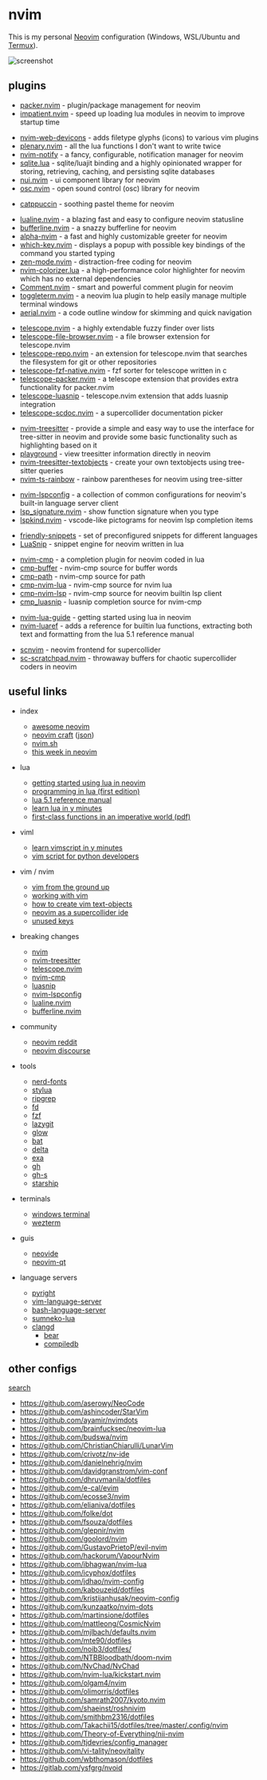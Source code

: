 # nvim

This is my personal [Neovim](https://neovim.io/) configuration (Windows, WSL/Ubuntu and [Termux](https://termux.com/)).

![screenshot](/assets/nvim.png)

## plugins

- [packer.nvim](https://github.com/wbthomason/packer.nvim) - plugin/package management for neovim
- [impatient.nvim](https://github.com/lewis6991/impatient.nvim) - speed up loading lua modules in neovim to improve startup time
<!-- break -->
- [nvim-web-devicons](https://github.com/kyazdani42/nvim-web-devicons) - adds filetype glyphs (icons) to various vim plugins
- [plenary.nvim](https://github.com/nvim-lua/plenary.nvim) - all the lua functions I don't want to write twice
- [nvim-notify](https://github.com/rcarriga/nvim-notify) - a fancy, configurable, notification manager for neovim
- [sqlite.lua](https://github.com/tami5/sqlite.lua) - sqlite/luajit binding and a highly opinionated wrapper for storing, retrieving, caching, and persisting sqlite databases
- [nui.nvim](https://github.com/MunifTanjim/nui.nvim) - ui component library for neovim
- [osc.nvim](https://github.com/davidgranstrom/osc.nvim) - open sound control (osc) library for neovim
<!-- break -->
- [catppuccin](https://github.com/catppuccin/nvim) - soothing pastel theme for neovim
<!-- break -->
- [lualine.nvim](https://github.com/nvim-lualine/lualine.nvim) - a blazing fast and easy to configure neovim statusline
- [bufferline.nvim](https://github.com/akinsho/bufferline.nvim) - a snazzy bufferline for neovim
- [alpha-nvim](https://github.com/goolord/alpha-nvim) - a fast and highly customizable greeter for neovim
- [which-key.nvim](https://github.com/folke/which-key.nvim) - displays a popup with possible key bindings of the command you started typing
- [zen-mode.nvim](https://github.com/folke/zen-mode.nvim) - distraction-free coding for neovim
- [nvim-colorizer.lua](https://github.com/norcalli/nvim-colorizer.lua) - a high-performance color highlighter for neovim which has no external dependencies
- [Comment.nvim](https://github.com/numToStr/Comment.nvim) - smart and powerful comment plugin for neovim
- [toggleterm.nvim](https://github.com/akinsho/toggleterm.nvim) - a neovim lua plugin to help easily manage multiple terminal windows
- [aerial.nvim](https://github.com/stevearc/aerial.nvim/) - a code outline window for skimming and quick navigation
<!-- break -->
- [telescope.nvim](https://github.com/nvim-telescope/telescope.nvim) - a highly extendable fuzzy finder over lists
- [telescope-file-browser.nvim](https://github.com/nvim-telescope/telescope-file-browser.nvim) - a file browser extension for telescope.nvim
- [telescope-repo.nvim](https://github.com/cljoly/telescope-repo.nvim) - an extension for telescope.nvim that searches the filesystem for git or other repositories
- [telescope-fzf-native.nvim](https://github.com/nvim-telescope/telescope-fzf-native.nvim) - fzf sorter for telescope written in c
- [telescope-packer.nvim](https://github.com/nvim-telescope/telescope-packer.nvim) - a telescope extension that provides extra functionality for packer.nvim
- [telescope-luasnip](https://github.com/benfowler/telescope-luasnip.nvim) - telescope.nvim extension that adds luasnip integration
- [telescope-scdoc.nvim](https://github.com/davidgranstrom/telescope-scdoc.nvim) - a supercollider documentation picker
<!-- break -->
- [nvim-treesitter](https://github.com/nvim-treesitter/nvim-treesitter) - provide a simple and easy way to use the interface for tree-sitter in neovim and provide some basic functionality such as highlighting based on it
- [playground](https://github.com/nvim-treesitter/playground) - view treesitter information directly in neovim
- [nvim-treesitter-textobjects](https://github.com/nvim-treesitter/nvim-treesitter-textobjects) - create your own textobjects using tree-sitter queries
- [nvim-ts-rainbow](https://github.com/p00f/nvim-ts-rainbow) - rainbow parentheses for neovim using tree-sitter
<!-- break -->
- [nvim-lspconfig](https://github.com/neovim/nvim-lspconfig) - a collection of common configurations for neovim's built-in language server client
- [lsp_signature.nvim](https://github.com/ray-x/lsp_signature.nvim) - show function signature when you type
- [lspkind.nvim](https://github.com/onsails/lspkind.nvim) - vscode-like pictograms for neovim lsp completion items
<!-- break -->
- [friendly-snippets](https://github.com/rafamadriz/friendly-snippets) - set of preconfigured snippets for different languages
- [LuaSnip](https://github.com/L3MON4D3/LuaSnip) - snippet engine for neovim written in lua
<!-- break -->
- [nvim-cmp](https://github.com/hrsh7th/nvim-cmp) - a completion plugin for neovim coded in lua
- [cmp-buffer](https://github.com/hrsh7th/cmp-buffer) - nvim-cmp source for buffer words
- [cmp-path](https://github.com/hrsh7th/cmp-path) - nvim-cmp source for path
- [cmp-nvim-lua](https://github.com/hrsh7th/cmp-nvim-lua) - nvim-cmp source for nvim lua
- [cmp-nvim-lsp](https://github.com/hrsh7th/cmp-nvim-lsp) - nvim-cmp source for neovim builtin lsp client
- [cmp_luasnip](https://github.com/saadparwaiz1/cmp_luasnip) - luasnip completion source for nvim-cmp
<!-- break -->
- [nvim-lua-guide](https://github.com/nanotee/nvim-lua-guide) - getting started using lua in neovim
- [nvim-luaref](https://github.com/milisims/nvim-luaref) - adds a reference for builtin lua functions, extracting both text and formatting from the lua 5.1 reference manual
<!-- break -->
- [scnvim](https://github.com/davidgranstrom/scnvim) - neovim frontend for supercollider
- [sc-scratchpad.nvim](https://github.com/madskjeldgaard/sc-scratchpad.nvim) - throwaway buffers for chaotic supercollider coders in neovim

## useful links

- index
    - [awesome neovim](https://github.com/rockerBOO/awesome-neovim)
    - [neovim craft](https://neovimcraft.com/) ([json](https://github.com/neurosnap/neovimcraft/blob/main/src/lib/resources.json))
    - [nvim.sh](https://github.com/neurosnap/nvim.sh)
    - [this week in neovim](https://this-week-in-neovim.org/)
- lua
    - [getting started using lua in neovim](https://github.com/nanotee/nvim-lua-guide)
    - [programming in lua (first edition)](https://www.lua.org/pil/contents.html)
    - [lua 5.1 reference manual](https://www.lua.org/manual/5.1/manual.html)
    - [learn lua in y minutes](https://learnxinyminutes.com/docs/lua/)
    - [first-class functions in an imperative world (pdf)](https://www.lua.org/doc/jucs17.pdf)
- viml
    - [learn vimscript in y minutes](https://learnxinyminutes.com/docs/vimscript/)
    - [vim script for python developers](https://gist.github.com/yegappan/16d964a37ead0979b05e655aa036cad0)
- vim / nvim
    - [vim from the ground up](https://thevaluable.dev/vim-commands-beginner/)
    - [working with vim](https://mkaz.blog/working-with-vim/)
    - [how to create vim text-objects](https://thevaluable.dev/vim-create-text-objects/)
    - [neovim as a supercollider ide](https://madskjeldgaard.dk/posts/neovim-as-sc-ide/)
    - [unused keys](https://vim.fandom.com/wiki/Unused_keys)
- breaking changes
    - [nvim](https://github.com/neovim/neovim/issues/14090)
    - [nvim-treesitter](https://github.com/nvim-treesitter/nvim-treesitter/issues/2293)
    - [telescope.nvim](https://github.com/nvim-telescope/telescope.nvim/issues/1470)
    - [nvim-cmp](https://github.com/hrsh7th/nvim-cmp/issues/231)
    - [luasnip](https://github.com/L3MON4D3/LuaSnip/issues/81)
    - [nvim-lspconfig](https://github.com/neovim/nvim-lspconfig/issues/1075)
    - [lualine.nvim](https://github.com/nvim-lualine/lualine.nvim/issues/648)
    - [bufferline.nvim](https://github.com/akinsho/bufferline.nvim/issues/387)
- community
    - [neovim reddit](https://www.reddit.com/r/neovim/)
    - [neovim discourse](https://neovim.discourse.group/)
- tools
    - [nerd-fonts](https://github.com/ryanoasis/nerd-fonts)
    - [stylua](https://github.com/JohnnyMorganz/StyLua)
    - [ripgrep](https://github.com/BurntSushi/ripgrep)
    - [fd](https://github.com/sharkdp/fd)
    - [fzf](https://github.com/junegunn/fzf)
    - [lazygit](https://github.com/jesseduffield/lazygit)
    - [glow](https://github.com/charmbracelet/glow)
    - [bat](https://github.com/sharkdp/bat)
    - [delta](https://github.com/dandavison/delta)
    - [exa](https://github.com/ogham/exa)
    - [gh](https://github.com/cli/cli)
    - [gh-s](https://github.com/gennaro-tedesco/gh-s)
    - [starship](https://github.com/starship/starship)
- terminals
    - [windows terminal](https://docs.microsoft.com/en-us/windows/terminal/)
    - [wezterm](https://github.com/wez/wezterm)
- guis
    - [neovide](https://github.com/neovide/neovide)
    - [neovim-qt](https://github.com/equalsraf/neovim-qt)

- language servers
    - [pyright](https://github.com/microsoft/pyright)
    - [vim-language-server](https://github.com/iamcco/vim-language-server)
    - [bash-language-server](https://github.com/bash-lsp/bash-language-server)
    - [sumneko-lua](https://github.com/sumneko/lua-language-server)
    - [clangd](https://clangd.llvm.org/)
        - [bear](https://github.com/rizsotto/Bear)
        - [compiledb](https://pypi.org/project/compiledb/)

## other configs

[search](https://github.com/search?l=&o=desc&q=vim+language%3ALua&s=indexed&type=Code)

- https://github.com/aserowy/NeoCode
- https://github.com/ashincoder/StarVim
- https://github.com/ayamir/nvimdots
- https://github.com/brainfucksec/neovim-lua
- https://github.com/budswa/nvim
- https://github.com/ChristianChiarulli/LunarVim
- https://github.com/crivotz/nv-ide
- https://github.com/danielnehrig/nvim
- https://github.com/davidgranstrom/vim-conf
- https://github.com/dhruvmanila/dotfiles
- https://github.com/e-cal/evim
- https://github.com/ecosse3/nvim
- https://github.com/elianiva/dotfiles
- https://github.com/folke/dot
- https://github.com/fsouza/dotfiles
- https://github.com/glepnir/nvim
- https://github.com/goolord/nvim
- https://github.com/GustavoPrietoP/evil-nvim
- https://github.com/hackorum/VapourNvim
- https://github.com/ibhagwan/nvim-lua
- https://github.com/icyphox/dotfiles
- https://github.com/jdhao/nvim-config
- https://github.com/kabouzeid/dotfiles
- https://github.com/kristijanhusak/neovim-config
- https://github.com/kunzaatko/nvim-dots
- https://github.com/martinsione/dotfiles
- https://github.com/mattleong/CosmicNvim
- https://github.com/mjlbach/defaults.nvim
- https://github.com/mte90/dotfiles
- https://github.com/noib3/dotfiles/
- https://github.com/NTBBloodbath/doom-nvim
- https://github.com/NvChad/NvChad
- https://github.com/nvim-lua/kickstart.nvim
- https://github.com/olgam4/nvim
- https://github.com/olimorris/dotfiles
- https://github.com/samrath2007/kyoto.nvim
- https://github.com/shaeinst/roshnivim
- https://github.com/smithbm2316/dotfiles
- https://github.com/Takachii15/dotfiles/tree/master/.config/nvim
- https://github.com/Theory-of-Everything/nii-nvim
- https://github.com/tjdevries/config_manager
- https://github.com/vi-tality/neovitality
- https://github.com/wbthomason/dotfiles
- https://gitlab.com/ysfgrg/nvoid 
